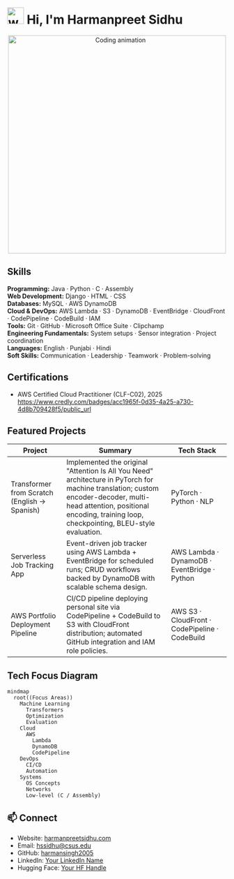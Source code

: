 # <img src="https://media.giphy.com/media/hvRJCLFzcasrR4ia7z/giphy.gif" width="38" alt="wave"> Hi, I'm Harmanpreet Sidhu

<p align="center">
  <!-- Header / banner GIF (replace with your own; keep it ~<2MB for faster load) -->
  <img src="https://media.giphy.com/media/qgQUggAC3Pfv687qPC/giphy.gif" alt="Coding animation" width="500">
</p>


## Skills

**Programming:** Java · Python · C · Assembly  
**Web Development:** Django · HTML · CSS  
**Databases:** MySQL · AWS DynamoDB  
**Cloud & DevOps:** AWS Lambda · S3 · DynamoDB · EventBridge · CloudFront · CodePipeline · CodeBuild · IAM  
**Tools:** Git · GitHub · Microsoft Office Suite · Clipchamp  
**Engineering Fundamentals:** System setups · Sensor integration · Project coordination  
**Languages:** English · Punjabi · Hindi  
**Soft Skills:** Communication · Leadership · Teamwork · Problem-solving  


## Certifications

- AWS Certified Cloud Practitioner (CLF-C02), 2025  
https://www.credly.com/badges/acc1965f-0d35-4a25-a730-4d8b709428f5/public_url

## Featured Projects

| Project | Summary | Tech Stack |
|---------|---------|------------|
| Transformer from Scratch (English → Spanish) | Implemented the original "Attention Is All You Need" architecture in PyTorch for machine translation; custom encoder-decoder, multi-head attention, positional encoding, training loop, checkpointing, BLEU-style evaluation. | PyTorch · Python · NLP |
| Serverless Job Tracking App | Event-driven job tracker using AWS Lambda + EventBridge for scheduled runs; CRUD workflows backed by DynamoDB with scalable schema design. | AWS Lambda · DynamoDB · EventBridge · Python |
| AWS Portfolio Deployment Pipeline | CI/CD pipeline deploying personal site via CodePipeline + CodeBuild to S3 with CloudFront distribution; automated GitHub integration and IAM role policies. | AWS S3 · CloudFront · CodePipeline · CodeBuild |

<!-- Add links when ready:
[Transformer Repo](https://github.com/USERNAME/REPO) · [Hugging Face Model](https://huggingface.co/USERNAME/MODEL)
[Serverless App](https://github.com/USERNAME/REPO)
[Portfolio Site](https://harmanpreetsidhu.com)
-->


## Tech Focus Diagram 

```mermaid
mindmap
  root((Focus Areas))
    Machine Learning
      Transformers
      Optimization
      Evaluation
    Cloud
      AWS
        Lambda
        DynamoDB
        CodePipeline
    DevOps
      CI/CD
      Automation
    Systems
      OS Concepts
      Networks
      Low-level (C / Assembly)
```


## 📫 Connect

- Website: [harmanpreetsidhu.com](https://harmanpreetsidhu.com)  
- Email: [hssidhu@csus.edu](mailto:hssidhu@csus.edu)  
- GitHub: [harmansingh2005](https://github.com/harmansingh2005)  
- LinkedIn: [Your LinkedIn Name]([https://www.linkedin.com/in/USERNAME/](https://www.linkedin.com/in/harmanpreet-sidhu-077195323/))
- Hugging Face: [Your HF Handle](https://huggingface.co/USERNAME)
